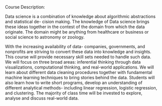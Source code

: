 Course Description:

Data science is a combination of knowledge about algorithmic abstractions and statistical de- cision making. The knowledge of Data science brings these ideas together in the contest of the domain from which the data originate. The domain might be anything from healthcare or business or social science to astronomy or zoology.

With the increasing availability of data- companies, governments, and nonprofits are striving to convert these data into knowledge and insights. This course will provide necessary skill sets needed to handle such data. We will focus on three broad areas: inferential thinking through data visualizations, computational thinking, and real-world applications. We will learn about different data cleaning procedures together with fundamental machine learning techniques to bring stories behind the data. Students will also learn how to write short programs, develop an understanding of different analytical methods- including linear regression, logistic regression, and clustering. The majority of class time will be invested to explore, analyse and discuss real-world data.
